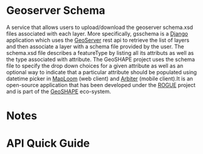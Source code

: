 Geoserver Schema
================
A service that allows users to upload/download the geoserver schema.xsd files associated with each layer. More specifically, gsschema is a [Django][1] application which uses the [GeoServer][2] rest api to retrieve the list of layers and then associate a layer with a schema file provided by the user. The schema.xsd file describes a featureType by listing all its attributs as well as the type associated with attribute. The GeoSHAPE project uses the schema file to specify the drop down choices for a given attribute as well as an optional way to indicate that a particular attribute should be populated using datetime picker in [MapLoom][6] (web client) and [Arbiter][5] (mobile client).It is an open-source application that has been developed under the [ROGUE][4] project and is part of the [GeoSHAPE][3] eco-system.

Notes
=============

API Quick Guide
=============


  [1]: http://djangoproject.com "Django"
  [2]: http://geoserver.org "GeoServer"
  [3]: http://geoshape.org "GeoSHAPE"
  [4]: http://github.com/rogue-jctd/ "ROGUE"
  [5]: http://github.com/ROGUE-JCTD/Arbiter-Android "Arbiter"
  [6]: http://github.com/ROGUE-JCTD/MapLoom  "MapLoom"
